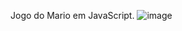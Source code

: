 Jogo do Mario em JavaScript.
![image](https://github.com/JessyCriss/MARIO-JUMP/assets/88983613/aadcec39-b899-47f6-9468-45703cb3aa6a)
